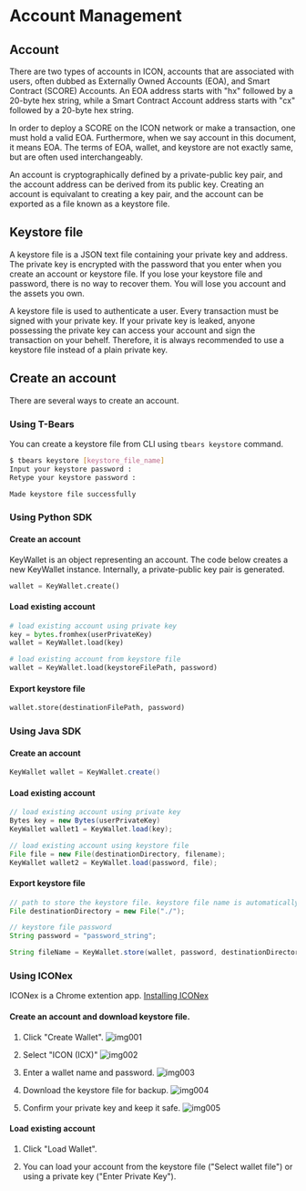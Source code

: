 Account Management
==============

## Account
There are two types of accounts in ICON, accounts that are associated with users, often dubbed as Externally Owned Accounts (EOA), and Smart Contract (SCORE) Accounts. An EOA address starts with "hx" followed by a 20-byte hex string, while a Smart Contract Account address starts with "cx" followed by a 20-byte hex string. 

In order to deploy a SCORE on the ICON network or make a transaction, one must hold a valid EOA. Furthermore, when we say account in this document, it means EOA. The terms of EOA, wallet, and keystore are not exactly same, but are often used interchangeably. 

An account is cryptographically defined by a private-public key pair, and the account address can be derived from its public key. Creating an account is equivalant to creating a key pair, and the account can be exported as a file known as a keystore file. 

## Keystore file
A keystore file is a JSON text file containing your private key and address. The private key is encrypted with the password that you enter when you create an account or keystore file. If you lose your keystore file and password, there is no way to recover them. You will lose you account and the assets you own.

A keystore file is used to authenticate a user. Every transaction must be signed with your private key. If your private key is leaked, anyone possessing the private key can access your account and sign the transaction on your behelf. Therefore, it is always recommended to use a keystore file instead of a plain private key. 

## Create an account
There are several ways to create an account. 

### Using T-Bears
You can create a keystore file from CLI using `tbears keystore` command. 
```bash
$ tbears keystore [keystore_file_name]
Input your keystore password : 
Retype your keystore password : 

Made keystore file successfully
```

### Using Python SDK
#### Create an account
KeyWallet is an object representing an account. The code below creates a new KeyWallet instance. Internally, a private-public key pair is generated. 

```python
wallet = KeyWallet.create()
```
#### Load existing account
```python
# load existing account using private key
key = bytes.fromhex(userPrivateKey)
wallet = KeyWallet.load(key)

# load existing account from keystore file
wallet = KeyWallet.load(keystoreFilePath, password)
```
#### Export keystore file
```python
wallet.store(destinationFilePath, password)
```

### Using Java SDK
#### Create an account
```java
KeyWallet wallet = KeyWallet.create()
```
#### Load existing account
```java
// load existing account using private key
Bytes key = new Bytes(userPrivateKey)
KeyWallet wallet1 = KeyWallet.load(key);

// load existing account using keystore file
File file = new File(destinationDirectory, filename);
KeyWallet wallet2 = KeyWallet.load(password, file);
```
#### Export keystore file
```java
// path to store the keystore file. keystore file name is automatically generated. 
File destinationDirectory = new File("./"); 

// keystore file password 
String password = "password_string"; 

String fileName = KeyWallet.store(wallet, password, destinationDirectory);
```

### Using ICONex
ICONex is a Chrome extention app. [Installing ICONex](https://chrome.google.com/webstore/detail/iconex/flpiciilemghbmfalicajoolhkkenfel)

#### Create an account and download keystore file.
1. Click "Create Wallet". 
![img001](./images/iconex001.png)

2. Select "ICON (ICX)"
![img002](./images/iconex002.png)

3. Enter a wallet name and password. 
![img003](./images/iconex003.png)

4. Download the keystore file for backup. 
![img004](./images/iconex004.png)

5. Confirm your private key and keep it safe.
![img005](./images/iconex005.png)


#### Load existing account

1. Click "Load Wallet".

2. You can load your account from the keystore file ("Select wallet file") or using a private key ("Enter Private Key").


